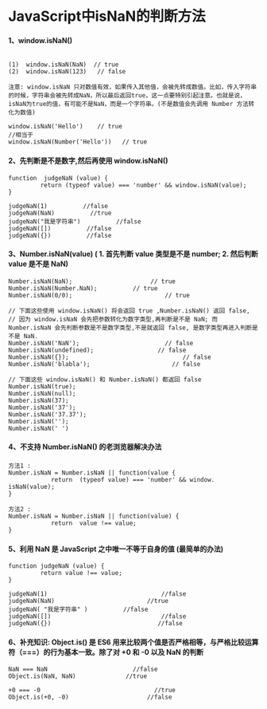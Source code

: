 <!--
 * @Author: guoxinggang<guoxinggang@gsaxns.com>
 * @Version: 1.0
 * @Date: 2019-10-31 09:44:39
 * @LastEditTime: 2019-10-31 09:51:27
 * @Description: isNaN()
 -->
# JavaScript中isNaN的判断方法

#### 1、window.isNaN()

```

(1)  window.isNaN(NaN)  // true
(2)  window.isNaN(123)   // false

注意: window.isNaN 只对数值有效，如果传入其他值，会被先转成数值。比如，传入字符串的时候，字符串会被先转成NaN，所以最后返回true，这一点要特别引起注意。也就是说，isNaN为true的值，有可能不是NaN，而是一个字符串。(不是数值会先调用 Number 方法转化为数值)

window.isNaN('Hello')    // true
//相当于
window.isNaN(Number('Hello'))   // true
```

#### 2、先判断是不是数字,然后再使用 window.isNaN()

```
function  judgeNaN (value) {
         return (typeof value) === 'number' && window.isNaN(value);
}

judgeNaN(1)          //false
judgeNaN(NaN)          //true
judgeNaN("我是字符串")          //false
judgeNaN([])          //false
judgeNaN({})          //false
```

#### 3、Number.isNaN(value) ( 1. 首先判断 value 类型是不是 number; 2. 然后判断 value 是不是 NaN)

```
Number.isNaN(NaN);                      // true
Number.isNaN(Number.NaN);          // true
Number.isNaN(0/0);                          // true

// 下面这些使用 window.isNaN() 将会返回 true ,Number.isNaN() 返回 false,
// 因为 window.isNaN 会先把参数转化为数字类型,再判断是不是 NaN; 而 Number.isNaN 会先判断参数是不是数字类型,不是就返回 false, 是数字类型再进入判断是不是 NaN.
Number.isNaN('NaN');                        // false
Number.isNaN(undefined);                  // false
Number.isNaN({});                                // false
Number.isNaN('blabla');                       // false

// 下面这些 window.isNaN() 和 Number.isNaN() 都返回 false
Number.isNaN(true);
Number.isNaN(null);
Number.isNaN(37);
Number.isNaN('37');
Number.isNaN('37.37');
Number.isNaN('');
Number.isNaN(' ')
```

#### 4、不支持 Number.isNaN() 的老浏览器解决办法

```
方法1 :
Number.isNaN = Number.isNaN || function(value {
            return  (typeof value) === 'number' && window. isNaN(value);
}

方法2 :
Number.isNaN = Number.isNaN || function(value) {
            return  value !== value;
}
```

#### 5、利用 NaN 是 JavaScript 之中唯一不等于自身的值 (最简单的办法)

```
function judgeNaN (value) {
         return value !== value;
}

judgeNaN(1)                                //false
judgeNaN(NaN)                          //true
judgeNaN( "我是字符串" )          //false
judgeNaN([])                               //false
judgeNaN({})                              //false
```

#### 6、补充知识: Object.is() 是 ES6 用来比较两个值是否严格相等，与严格比较运算符（===）的行为基本一致。除了对 +0 和 -0 以及 NaN 的判断

```
NaN === NaN                        //false
Object.is(NaN, NaN)              //true

+0 === -0                                //true
Object.is(+0, -0)                      //false
```
